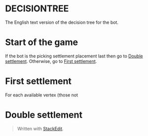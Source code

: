# DECISIONTREE
The English text version of the decision tree for the bot.

# Start of the game
If the bot is the picking settlement placement last then go to [Double settlement](#double-settlement). Otherwise, go to [First settlement](#first-settlement).

# First settlement
For each available vertex (those not 

# Double settlement



> Written with [StackEdit](https://stackedit.io/).
<!--stackedit_data:
eyJoaXN0b3J5IjpbLTE4MjE3ODU0NzgsMTQ4MjQ0NTY3LC0xMz
czMjI5MzM1XX0=
-->